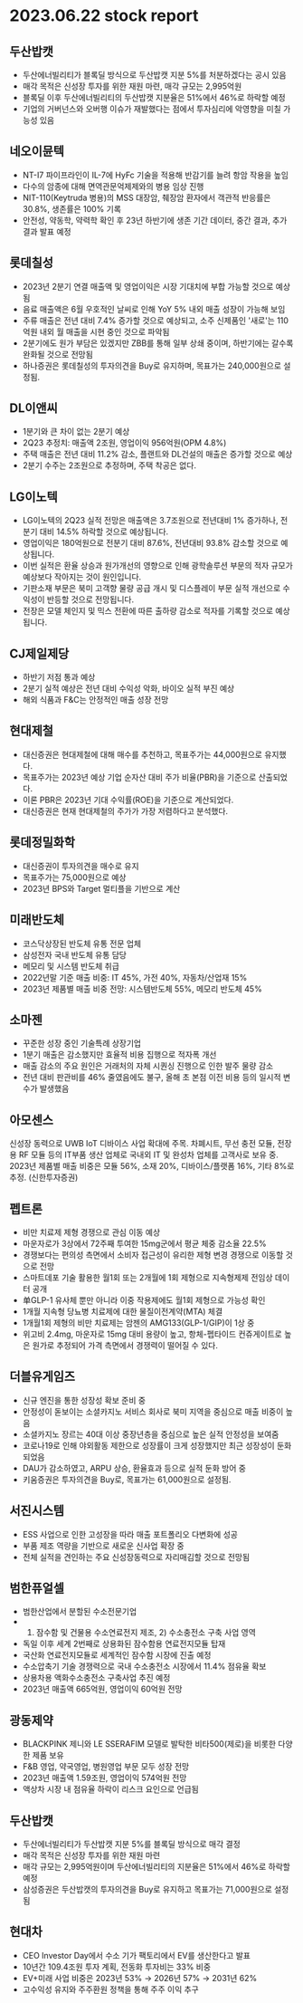 # 2023.06.22 stock report
## 두산밥캣
- 두산에너빌리티가 블록딜 방식으로 두산밥캣 지분 5%를 처분하겠다는 공시 있음
- 매각 목적은 신성장 투자를 위한 재원 마련, 매각 규모는 2,995억원
- 블록딜 이후 두산에너빌리티의 두산밥캣 지분율은 51%에서 46%로 하락할 예정
- 기업의 거버넌스와 오버행 이슈가 재발했다는 점에서 투자심리에 악영향을 미칠 가능성 있음
## 네오이뮨텍
- NT-I7 파이프라인이 IL-7에 HyFc 기술을 적용해 반감기를 늘려 항암 작용을 높임
- 다수의 암종에 대해 면역관문억제제와의 병용 임상 진행
- NIT-110(Keytruda 병용)의 MSS 대장암, 췌장암 환자에서 객관적 반응률은 30.8%, 생존률은 100% 기록
- 안전성, 약동학, 약력학 확인 후 23년 하반기에 생존 기간 데이터, 중간 결과, 추가 결과 발표 예정
## 롯데칠성
- 2023년 2분기 연결 매출액 및 영업이익은 시장 기대치에 부합 가능할 것으로 예상됨
- 음료 매출액은 6월 우호적인 날씨로 인해 YoY 5% 내외 매출 성장이 가능해 보임
- 주류 매출은 전년 대비 7.4% 증가할 것으로 예상되고, 소주 신제품인 '새로'는 110억원 내외 월 매출을 시현 중인 것으로 파악됨
- 2분기에도 원가 부담은 있겠지만 ZBB를 통해 일부 상쇄 중이며, 하반기에는 갈수록 완화될 것으로 전망됨
- 하나증권은 롯데칠성의 투자의견을 Buy로 유지하며, 목표가는 240,000원으로 설정됨.
## DL이앤씨
- 1분기와 큰 차이 없는 2분기 예상
- 2Q23 추정치: 매출액 2조원, 영업이익 956억원(OPM 4.8%)
- 주택 매출은 전년 대비 11.2% 감소, 플랜트와 DL건설의 매출은 증가할 것으로 예상
- 2분기 수주는 2조원으로 추정하며, 주택 착공은 없다.
## LG이노텍
- LG이노텍의 2Q23 실적 전망은 매출액은 3.7조원으로 전년대비 1% 증가하나, 전분기 대비 14.5% 하락할 것으로 예상됩니다.
- 영업이익은 180억원으로 전분기 대비 87.6%, 전년대비 93.8% 감소할 것으로 예상됩니다.
- 이번 실적은 환율 상승과 원가개선의 영향으로 인해 광학솔루션 부문의 적자 규모가 예상보다 작아지는 것이 원인입니다.
- 기판소재 부문은 북미 고객향 물량 공급 개시 및 디스플레이 부문 실적 개선으로 수익성이 반등할 것으로 전망됩니다. 
- 전장은 모델 체인지 및 믹스 전환에 따른 출하량 감소로 적자를 기록할 것으로 예상됩니다.
## CJ제일제당
- 하반기 저점 통과 예상
- 2분기 실적 예상은 전년 대비 수익성 악화, 바이오 실적 부진 예상
- 해외 식품과 F&C는 안정적인 매출 성장 전망
## 현대제철
- 대신증권은 현대제철에 대해 매수를 추천하고, 목표주가는 44,000원으로 유지했다.
- 목표주가는 2023년 예상 기업 순자산 대비 주가 비율(PBR)을 기준으로 산출되었다.
- 이론 PBR은 2023년 기대 수익률(ROE)을 기준으로 계산되었다.
- 대신증권은 현재 현대제철의 주가가 가장 저렴하다고 분석했다.
## 롯데정밀화학
- 대신증권이 투자의견을 매수로 유지
- 목표주가는 75,000원으로 예상
- 2023년 BPS와 Target 멀티플을 기반으로 계산
## 미래반도체
- 코스닥상장된 반도체 유통 전문 업체
- 삼성전자 국내 반도체 유통 담당
- 메모리 및 시스템 반도체 취급
- 2022년말 기준 매출 비중: IT 45%, 가전 40%, 자동차/산업재 15%
- 2023년 제품별 매출 비중 전망: 시스템반도체 55%, 메모리 반도체 45%
## 소마젠
- 꾸준한 성장 중인 기술특례 상장기업
- 1분기 매출은 감소했지만 효율적 비용 집행으로 적자폭 개선
- 매출 감소의 주요 원인은 거래처의 자체 시퀀싱 진행으로 인한 발주 물량 감소
- 전년 대비 판관비를 46% 줄였음에도 불구, 올해 초 본점 이전 비용 등의 일시적 변수가 발생했음
## 아모센스
신성장 동력으로 UWB IoT 디바이스 사업 확대에 주목. 차폐시트, 무선 충전 모듈, 전장용 RF 모듈 등의 IT부품 생산 업체로 국내외 IT 및 완성차 업체를 고객사로 보유 중. 2023년 제품별 매출 비중은 모듈 56%, 소재 20%, 디바이스/플랫폼 16%, 기타 8%로 추정. (신한투자증권)
## 펩트론
- 비만 치료제 제형 경쟁으로 관심 이동 예상
- 마운자로가 3상에서 72주째 투여한 15mg군에서 평균 체중 감소율 22.5%
- 경쟁보다는 편의성 측면에서 소비자 접근성이 유리한 제형 변경 경쟁으로 이동할 것으로 전망
- 스마트데포 기술 활용한 월1회 또는 2개월에 1회 제형으로 지속형제제 전임상 데이터 공개
- 单GLP-1 유사체 뿐만 아니라 이중 작용제에도 월1회 제형으로 가능성 확인
- 1개월 지속형 당뇨병 치료제에 대한 물질이전계약(MTA) 체결
- 1개월1회 제형의 비만 치료제는 암젠의 AMG133(GLP-1/GIP)이 1상 중
- 위고비 2.4mg, 마운자로 15mg 대비 용량이 높고, 항체-펩타이드 컨쥬게이트로 높은 원가로 추정되어 가격 측면에서 경쟁력이 떨어질 수 있다.
## 더블유게임즈
- 신규 엔진을 통한 성장성 확보 준비 중
- 안정성이 돋보이는 소셜카지노 서비스 회사로 북미 지역을 중심으로 매출 비중이 높음
- 소셜카지노 장르는 40대 이상 중장년층을 중심으로 높은 실적 안정성을 보여줌
- 코로나19로 인해 야외활동 제한으로 성장률이 크게 성장했지만 최근 성장성이 둔화되었음
- DAU가 감소하였고, ARPU 상승, 환율효과 등으로 실적 둔화 방어 중
- 키움증권은 투자의견을 Buy로, 목표가는 61,000원으로 설정됨.
## 서진시스템
- ESS 사업으로 인한 고성장을 따라 매출 포트폴리오 다변화에 성공
- 부품 제조 역량을 기반으로 새로운 신사업 확장 중
- 전체 실적을 견인하는 주요 신성장동력으로 자리매김할 것으로 전망됨
## 범한퓨얼셀
- 범한산업에서 분할된 수소전문기업
- 1) 잠수함 및 건물용 수소연료전지 제조, 2) 수소충전소 구축 사업 영역
- 독일 이후 세계 2번째로 상용화된 잠수함용 연료전지모듈 탑재
- 국산화 연료전지모듈로 세계적인 잠수함 시장에 진출 예정
- 수소압축기 기술 경쟁력으로 국내 수소충전소 시장에서 11.4% 점유율 확보
- 상용차용 액화수소충전소 구축사업 추진 예정
- 2023년 매출액 665억원, 영업이익 60억원 전망
## 광동제약
- BLACKPINK 제니와 LE SSERAFIM 모델로 발탁한 비타500(제로)을 비롯한 다양한 제품 보유
- F&B 영업, 약국영업, 병원영업 부문 모두 성장 전망
- 2023년 매출액 1.59조원, 영업이익 574억원 전망
- 액상차 시장 내 점유율 하락이 리스크 요인으로 언급됨
## 두산밥캣
- 두산에너빌리티가 두산밥캣 지분 5%를 블록딜 방식으로 매각 결정
- 매각 목적은 신성장 투자를 위한 재원 마련
- 매각 규모는 2,995억원이며 두산에너빌리티의 지분율은 51%에서 46%로 하락할 예정
- 삼성증권은 두산밥캣의 투자의견을 Buy로 유지하고 목표가는 71,000원으로 설정됨
## 현대차
- CEO Investor Day에서 수소 기가 팩토리에서 EV를 생산한다고 발표
- 10년간 109.4조원 투자 계획, 전동화 투자비는 33% 비중
- EV+미래 사업 비중은 2023년 53% → 2026년 57% → 2031년 62%
- 고수익성 유지와 주주환원 정책을 통해 주주 이익 추구